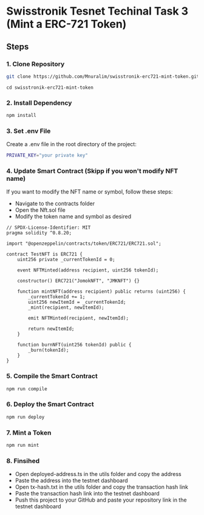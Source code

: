 # Swisstronik Tesnet Techinal Task 3 (Mint a ERC-721 Token)

## Steps

### 1. Clone Repository

```bash
git clone https://github.com/Mnuralim/swisstronik-erc721-mint-token.git
```

```
cd swisstronik-erc721-mint-token
```

### 2. Install Dependency

```bash
npm install
```

### 3. Set .env File

Create a .env file in the root directory of the project:

```bash
PRIVATE_KEY="your private key"
```

### 4. Update Smart Contract (Skipp if you won't modify NFT name)

If you want to modify the NFT name or symbol, follow these steps:

- Navigate to the contracts folder
- Open the Nft.sol file
- Modify the token name and symbol as desired

```
// SPDX-License-Identifier: MIT
pragma solidity ^0.8.20;

import "@openzeppelin/contracts/token/ERC721/ERC721.sol";

contract TestNFT is ERC721 {
    uint256 private _currentTokenId = 0;

    event NFTMinted(address recipient, uint256 tokenId);

    constructor() ERC721("JomokNFT", "JMKNFT") {}

    function mintNFT(address recipient) public returns (uint256) {
        _currentTokenId += 1;
        uint256 newItemId = _currentTokenId;
        _mint(recipient, newItemId);

        emit NFTMinted(recipient, newItemId);

        return newItemId;
    }

    function burnNFT(uint256 tokenId) public {
        _burn(tokenId);
    }
}

```

### 5. Compile the Smart Contract

```bash
npm run compile
```

### 6. Deploy the Smart Contract

```bash
npm run deploy
```

### 7. Mint a Token

```bash
npm run mint
```

### 8. Finsihed

- Open deployed-address.ts in the utils folder and copy the address
- Paste the address into the testnet dashboard
- Open tx-hash.txt in the utils folder and copy the transaction hash link
- Paste the transaction hash link into the testnet dashboard
- Push this project to your GitHub and paste your repository link in the testnet dashboard

